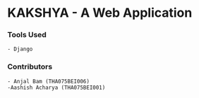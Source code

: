 # KAKSHYA - A Web Application 

### Tools Used 
    - Django    

### Contributors
    - Anjal Bam (THA075BEI006)
    -Aashish Acharya (THA075BEI001)
